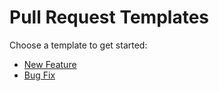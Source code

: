 # Pull Request Templates

Choose a template to get started:

-   [New Feature](?template=feature_request.md)
-   [Bug Fix](?template=bug_fix.md)
